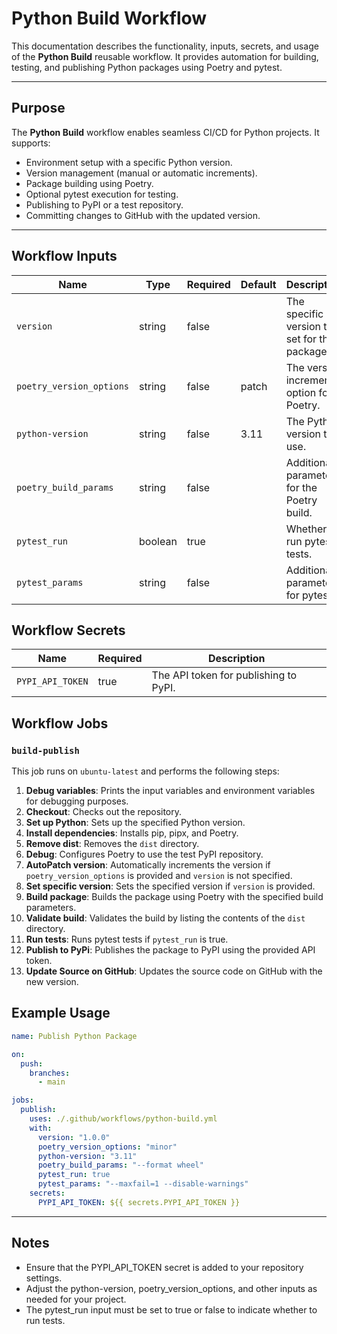# Python Build Workflow

This documentation describes the functionality, inputs, secrets, and usage of the **Python Build** reusable workflow. It provides automation for building, testing, and publishing Python packages using Poetry and pytest.

---

## Purpose

The **Python Build** workflow enables seamless CI/CD for Python projects. It supports:

- Environment setup with a specific Python version.
- Version management (manual or automatic increments).
- Package building using Poetry.
- Optional pytest execution for testing.
- Publishing to PyPI or a test repository.
- Committing changes to GitHub with the updated version.

---

## Workflow Inputs

| Name                     | Type    | Required | Default | Description                                  |
| ------------------------ | ------- | -------- | ------- | -------------------------------------------- |
| `version`                | string  | false    |         | The specific version to set for the package. |
| `poetry_version_options` | string  | false    | patch   | The version increment option for Poetry.     |
| `python-version`         | string  | false    | 3.11    | The Python version to use.                   |
| `poetry_build_params`    | string  | false    |         | Additional parameters for the Poetry build.  |
| `pytest_run`             | boolean | true     |         | Whether to run pytest tests.                 |
| `pytest_params`          | string  | false    |         | Additional parameters for pytest.            |

## Workflow Secrets

| Name             | Required | Description                           |
| ---------------- | -------- | ------------------------------------- |
| `PYPI_API_TOKEN` | true     | The API token for publishing to PyPI. |

## Workflow Jobs

### `build-publish`

This job runs on `ubuntu-latest` and performs the following steps:

1. **Debug variables**: Prints the input variables and environment variables for debugging purposes.
2. **Checkout**: Checks out the repository.
3. **Set up Python**: Sets up the specified Python version.
4. **Install dependencies**: Installs pip, pipx, and Poetry.
5. **Remove dist**: Removes the `dist` directory.
6. **Debug**: Configures Poetry to use the test PyPI repository.
7. **AutoPatch version**: Automatically increments the version if `poetry_version_options` is provided and `version` is not specified.
8. **Set specific version**: Sets the specified version if `version` is provided.
9. **Build package**: Builds the package using Poetry with the specified build parameters.
10. **Validate build**: Validates the build by listing the contents of the `dist` directory.
11. **Run tests**: Runs pytest tests if `pytest_run` is true.
12. **Publish to PyPi**: Publishes the package to PyPI using the provided API token.
13. **Update Source on GitHub**: Updates the source code on GitHub with the new version.

## Example Usage

```yaml
name: Publish Python Package

on:
  push:
    branches:
      - main

jobs:
  publish:
    uses: ./.github/workflows/python-build.yml
    with:
      version: "1.0.0"
      poetry_version_options: "minor"
      python-version: "3.11"
      poetry_build_params: "--format wheel"
      pytest_run: true
      pytest_params: "--maxfail=1 --disable-warnings"
    secrets:
      PYPI_API_TOKEN: ${{ secrets.PYPI_API_TOKEN }}
```

---

## Notes

- Ensure that the PYPI_API_TOKEN secret is added to your repository settings.
- Adjust the python-version, poetry_version_options, and other inputs as needed for your project.
- The pytest_run input must be set to true or false to indicate whether to run tests.
